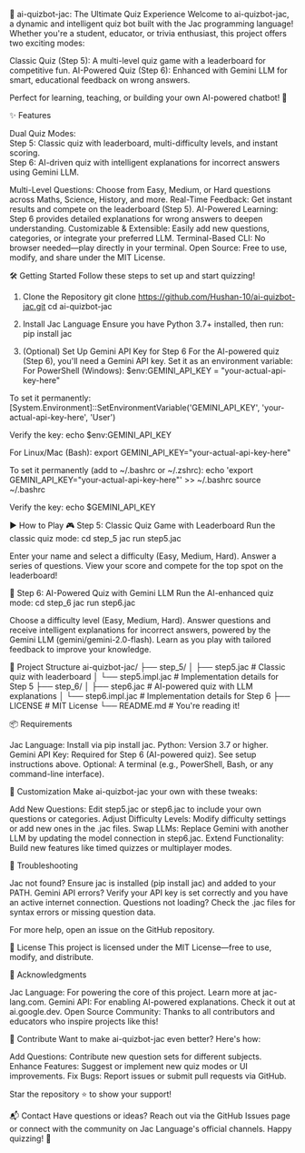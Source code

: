 🤖 ai-quizbot-jac: The Ultimate Quiz Experience
Welcome to ai-quizbot-jac, a dynamic and intelligent quiz bot built with the Jac programming language! Whether you're a student, educator, or trivia enthusiast, this project offers two exciting modes:

Classic Quiz (Step 5): A multi-level quiz game with a leaderboard for competitive fun.
AI-Powered Quiz (Step 6): Enhanced with Gemini LLM for smart, educational feedback on wrong answers.

Perfect for learning, teaching, or building your own AI-powered chatbot! 🚀

✨ Features

Dual Quiz Modes:  
Step 5: Classic quiz with leaderboard, multi-difficulty levels, and instant scoring.  
Step 6: AI-driven quiz with intelligent explanations for incorrect answers using Gemini LLM.


Multi-Level Questions: Choose from Easy, Medium, or Hard questions across Maths, Science, History, and more.
Real-Time Feedback: Get instant results and compete on the leaderboard (Step 5).
AI-Powered Learning: Step 6 provides detailed explanations for wrong answers to deepen understanding.
Customizable & Extensible: Easily add new questions, categories, or integrate your preferred LLM.
Terminal-Based CLI: No browser needed—play directly in your terminal.
Open Source: Free to use, modify, and share under the MIT License.


🛠️ Getting Started
Follow these steps to set up and start quizzing!
1. Clone the Repository
git clone https://github.com/Hushan-10/ai-quizbot-jac.git
cd ai-quizbot-jac

2. Install Jac Language
Ensure you have Python 3.7+ installed, then run:
pip install jac

3. (Optional) Set Up Gemini API Key for Step 6
For the AI-powered quiz (Step 6), you'll need a Gemini API key. Set it as an environment variable:
For PowerShell (Windows):
$env:GEMINI_API_KEY = "your-actual-api-key-here"

To set it permanently:
[System.Environment]::SetEnvironmentVariable('GEMINI_API_KEY', 'your-actual-api-key-here', 'User')

Verify the key:
echo $env:GEMINI_API_KEY

For Linux/Mac (Bash):
export GEMINI_API_KEY="your-actual-api-key-here"

To set it permanently (add to ~/.bashrc or ~/.zshrc):
echo 'export GEMINI_API_KEY="your-actual-api-key-here"' >> ~/.bashrc
source ~/.bashrc

Verify the key:
echo $GEMINI_API_KEY


▶️ How to Play
🎮 Step 5: Classic Quiz Game with Leaderboard
Run the classic quiz mode:
cd step_5
jac run step5.jac


Enter your name and select a difficulty (Easy, Medium, Hard).
Answer a series of questions.
View your score and compete for the top spot on the leaderboard!

🧠 Step 6: AI-Powered Quiz with Gemini LLM
Run the AI-enhanced quiz mode:
cd step_6
jac run step6.jac


Choose a difficulty level (Easy, Medium, Hard).
Answer questions and receive intelligent explanations for incorrect answers, powered by the Gemini LLM (gemini/gemini-2.0-flash).
Learn as you play with tailored feedback to improve your knowledge.


📁 Project Structure
ai-quizbot-jac/
├── step_5/
│   ├── step5.jac       # Classic quiz with leaderboard
│   └── step5.impl.jac  # Implementation details for Step 5
├── step_6/
│   ├── step6.jac       # AI-powered quiz with LLM explanations
│   └── step6.impl.jac  # Implementation details for Step 6
├── LICENSE             # MIT License
└── README.md           # You're reading it!


📦 Requirements

Jac Language: Install via pip install jac.
Python: Version 3.7 or higher.
Gemini API Key: Required for Step 6 (AI-powered quiz). See setup instructions above.
Optional: A terminal (e.g., PowerShell, Bash, or any command-line interface).


🔧 Customization
Make ai-quizbot-jac your own with these tweaks:

Add New Questions: Edit step5.jac or step6.jac to include your own questions or categories.
Adjust Difficulty Levels: Modify difficulty settings or add new ones in the .jac files.
Swap LLMs: Replace Gemini with another LLM by updating the model connection in step6.jac.
Extend Functionality: Build new features like timed quizzes or multiplayer modes.


🐛 Troubleshooting

Jac not found? Ensure jac is installed (pip install jac) and added to your PATH.
Gemini API errors? Verify your API key is set correctly and you have an active internet connection.
Questions not loading? Check the .jac files for syntax errors or missing question data.

For more help, open an issue on the GitHub repository.

📜 License
This project is licensed under the MIT License—free to use, modify, and distribute.

🙏 Acknowledgments

Jac Language: For powering the core of this project. Learn more at jac-lang.com.
Gemini API: For enabling AI-powered explanations. Check it out at ai.google.dev.
Open Source Community: Thanks to all contributors and educators who inspire projects like this!


🌟 Contribute
Want to make ai-quizbot-jac even better? Here's how:

Add Questions: Contribute new question sets for different subjects.
Enhance Features: Suggest or implement new quiz modes or UI improvements.
Fix Bugs: Report issues or submit pull requests via GitHub.

Star the repository ⭐ to show your support!

📬 Contact
Have questions or ideas? Reach out via the GitHub Issues page or connect with the community on Jac Language's official channels.
Happy quizzing! 🎉
